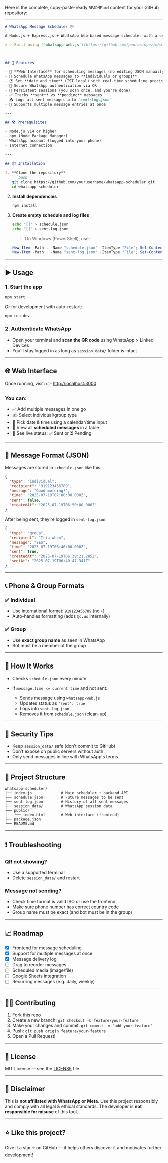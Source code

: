 Here is the complete, copy-paste-ready `README.md` content for your GitHub repository:

---

````markdown
# WhatsApp Message Scheduler 🕒

A Node.js + Express.js + WhatsApp Web-based message scheduler with a user-friendly frontend to send scheduled messages to individuals and groups via WhatsApp.

> 💡 Built using [`whatsapp-web.js`](https://github.com/pedroslopez/whatsapp-web.js)

---

## 🚀 Features

- 🧾 **Web Interface** for scheduling messages (no editing JSON manually)
- 📱 Schedule WhatsApp messages to **individuals or groups**
- 🕐 Set **date and time** (IST local) with real-time scheduling precision
- 🔐 Secure WhatsApp authentication via QR
- 💾 Persistent sessions (you scan once, and you're done)
- ✅ Tracks **sent** vs **pending** messages
- 📤 Logs all sent messages into `sent-log.json`
- 🧠 Supports multiple message entries at once

---

## 🛠 Prerequisites

- Node.js v14 or higher
- npm (Node Package Manager)
- WhatsApp account (logged into your phone)
- Internet connection

---

## 📦 Installation

1. **Clone the repository**
   ```bash
   git clone https://github.com/yourusername/whatsapp-scheduler.git
   cd whatsapp-scheduler
````

2. **Install dependencies**

   ```bash
   npm install
   ```

3. **Create empty schedule and log files**

   ```bash
   echo "[]" > schedule.json
   echo "[]" > sent-log.json
   ```

   > On Windows (PowerShell), use:

   ```powershell
   New-Item -Path . -Name "schedule.json" -ItemType "File"; Set-Content -Path schedule.json -Value "[]"
   New-Item -Path . -Name "sent-log.json" -ItemType "File"; Set-Content -Path sent-log.json -Value "[]"
   ```

---

## ▶️ Usage

### 1. Start the app

```bash
npm start
```

Or for development with auto-restart:

```bash
npm run dev
```

### 2. Authenticate WhatsApp

* Open your terminal and **scan the QR code** using WhatsApp > Linked Devices
* You’ll stay logged in as long as `session_data/` folder is intact

---

## 🌐 Web Interface

Once running, visit:
👉 [http://localhost:3000](http://localhost:3000)

### You can:

* ✅ Add multiple messages in one go
* ✍️ Select individual/group type
* 📅 Pick date & time using a calendar/time input
* 📄 View all **scheduled messages** in a table
* 🔁 See live status: ✅ Sent or ⏳ Pending

---

## 📂 Message Format (JSON)

Messages are stored in `schedule.json` like this:

```json
{
  "type": "individual",
  "recipient": "919123456789",
  "message": "Good morning!",
  "time": "2025-07-19T07:00:00.000Z",
  "sent": false,
  "createdAt": "2025-07-19T06:50:00.000Z"
}
```

After being sent, they’re logged in `sent-log.json`:

```json
{
  "type": "group",
  "recipient": "Trip when",
  "message": "YES",
  "time": "2025-07-19T06:40:00.000Z",
  "sent": true,
  "createdAt": "2025-07-19T06:39:21.285Z",
  "sentAt": "2025-07-19T06:40:47.341Z"
}
```

---

## 📞 Phone & Group Formats

### ✅ Individual

* Use international format: `919123456789` (no `+`)
* Auto-handles formatting (adds `@c.us` internally)

### ✅ Group

* Use **exact group name** as seen in WhatsApp
* Bot must be a member of the group

---

## 🧠 How It Works

* Checks `schedule.json` every minute
* If `message.time <= current time` and not sent:

  * Sends message using `whatsapp-web.js`
  * Updates status as `"sent": true`
  * Logs into `sent-log.json`
  * Removes it from `schedule.json` (clean-up)

---

## 🔐 Security Tips

* Keep `session_data/` safe (don’t commit to GitHub)
* Don’t expose on public servers without auth
* Only send messages in line with WhatsApp's terms

---

## 🧪 Project Structure

```
whatsapp-scheduler/
├── index.js             # Main scheduler + backend API
├── schedule.json        # Future messages to be sent
├── sent-log.json        # History of all sent messages
├── session_data/        # WhatsApp session data
├── public/
│   └── index.html       # Web interface (frontend)
├── package.json
└── README.md
```

---

## ❗ Troubleshooting

### QR not showing?

* Use a supported terminal
* Delete `session_data/` and restart

### Message not sending?

* Check time format is valid ISO or use the frontend
* Make sure phone number has correct country code
* Group name must be exact (and bot must be in the group)

---

## 📈 Roadmap

* [x] Frontend for message scheduling
* [x] Support for multiple messages at once
* [x] Message delivery log
* [ ] Drag to reorder messages
* [ ] Scheduled media (image/file)
* [ ] Google Sheets integration
* [ ] Recurring messages (e.g. daily, weekly)

---

## 🧑‍💻 Contributing

1. Fork this repo
2. Create a new branch: `git checkout -b feature/your-feature`
3. Make your changes and commit: `git commit -m "add your feature"`
4. Push: `git push origin feature/your-feature`
5. Open a Pull Request!

---

## 📜 License

MIT License — see the [LICENSE](LICENSE) file.

---

## 🚨 Disclaimer

This is **not affiliated with WhatsApp or Meta**. Use this project responsibly and comply with all legal & ethical standards.
The developer is **not responsible for misuse** of this tool.

---

## ⭐ Like this project?

Give it a star ⭐ on GitHub — it helps others discover it and motivates further development!

```
